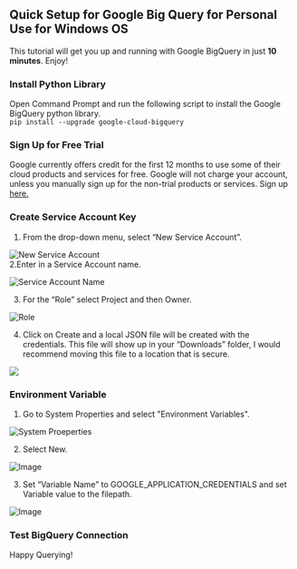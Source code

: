 ## Quick Setup for Google Big Query for Personal Use for Windows OS

This tutorial will get you up and running with Google BigQuery in just **10 minutes**. Enjoy!

### Install Python Library
Open Command Prompt and run the following script to install the Google BigQuery python library.<br/>
```pip install --upgrade google-cloud-bigquery```

### Sign Up for Free Trial

Google currently offers credit for the first 12 months to use some of their cloud products and services for free. Google will not charge your account, unless you manually sign up for the non-trial products or services. Sign up [here.](https://cloud.google.com/blog/products/gcp/try-google-bigquery-today-now-with-10gb-of-free-storage) <br/>

### Create Service Account Key

1. From the drop-down menu, select “New Service Account”.   <br/>

![New Service Account](https://github.com/elizkhan/CloudSetup/blob/master/GoogleTutorial%20Service%20Account.png)<br/>
2.Enter in a Service Account name. <br/>

![Service Account Name](https://github.com/elizkhan/CloudSetup/blob/master/GoogleTutorial%20Service%20Name.png)<br/>

3. For the “Role” select Project and then Owner.<br/>

![Role](https://github.com/elizkhan/CloudSetup/blob/master/GoogleTutorial%20Role.png)<br/>

4. Click on Create and a local JSON file will be created with the credentials. This file will show up in your “Downloads” folder, I would recommend moving this file to a location that is secure. <br/>

![](https://github.com/elizkhan/CloudSetup/blob/master/GoogleTutorial%20Create%20Local%20Json.png)<br/>

### Environment Variable

1. Go to System Properties and select "Environment Variables".<br/>

![System Proeperties](https://github.com/elizkhan/CloudSetup/blob/master/GoogleTutorial%20System%20Properties.png)<br/>

2. Select New.<br/>

![Image](https://github.com/elizkhan/CloudSetup/blob/master/GoogleTutorial%20New.png)<br/>

3. Set “Variable Name” to GOOGLE_APPLICATION_CREDENTIALS and set Variable value to the filepath.<br/>

![Image](https://github.com/elizkhan/CloudSetup/blob/master/GoogleTutorial.PNG)<br/>


### Test BigQuery Connection




Happy Querying!
